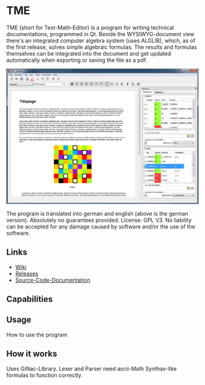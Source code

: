 # TME
TME (short for Text-Math-Editor) is a program for writing technical documentations, programmed in Qt.
Beside the WYSIWYG-document view there's an integrated computer algebra system (uses ALGLIB), which, as of the first release, solves simple algebraic formulas. The results and formulas themselves can be integrated into the document and get updated automatically when exporting or saving  the file as a pdf.

![alt tag](https://raw.githubusercontent.com/nfbyfm/TME/master/docs/screenshot.jpg)

The program is translated into german and english (above is the german version). Absolutely no guarantees provided. License: GPL V3. No liability can be accepted for any damage caused by software and/or the use of the software.

## Links

- [Wiki](https://github.com/nfbyfm/TME/wiki)
- [Releases](https://github.com/nfbyfm/TME/releases)
- [Source-Code-Documentation](https://nfbyfm.github.io/TME/)

## Capabilities



## Usage

How to use the program


## How it works

Uses GiNac-Library. Lexer and Parser need ascii-Math Synthax-like formulas to function correctly.
